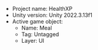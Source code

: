 <!-- UNITY CODE ASSIST INSTRUCTIONS START -->
- Project name: HealthXP
- Unity version: Unity 2022.3.13f1
- Active game object:
  - Name: Meal
  - Tag: Untagged
  - Layer: UI
<!-- UNITY CODE ASSIST INSTRUCTIONS END -->
